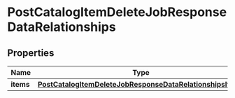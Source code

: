 
# PostCatalogItemDeleteJobResponseDataRelationships

## Properties
| Name | Type | Description | Notes |
| ------------ | ------------- | ------------- | ------------- |
| **items** | [**PostCatalogItemDeleteJobResponseDataRelationshipsItems**](PostCatalogItemDeleteJobResponseDataRelationshipsItems.md) |  |  [optional] |




